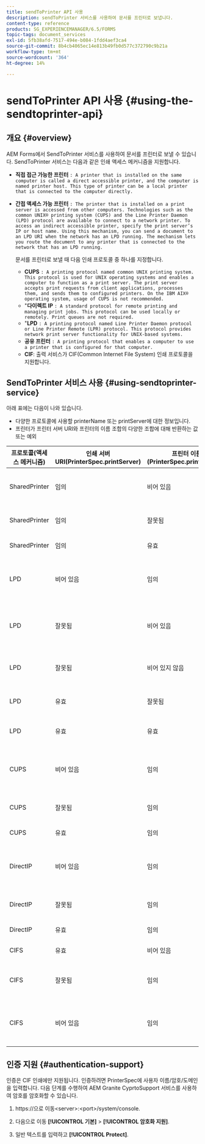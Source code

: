 ```yaml
---
title: sendToPrinter API 사용
description: sendToPrinter 서비스를 사용하여 문서를 프린터로 보냅니다.
content-type: reference
products: SG_EXPERIENCEMANAGER/6.5/FORMS
topic-tags: document_services
exl-id: 5fb38afd-7517-494e-b084-1fdd4aef3ca4
source-git-commit: 8b4cb4065ec14e813b49fb0d577c372790c9b21a
workflow-type: tm+mt
source-wordcount: '364'
ht-degree: 14%

---
```


# sendToPrinter API 사용 {#using-the-sendtoprinter-api}

## 개요 {#overview}

AEM Forms에서 SendToPrinter 서비스를 사용하여 문서를 프린터로 보낼 수 있습니다. SendToPrinter 서비스는 다음과 같은 인쇄 액세스 메커니즘을 지원합니다.

* **직접 접근 가능한 프린터** `: A printer that is installed on the same computer is called a direct accessible printer, and the computer is named printer host. This type of printer can be a local printer that is connected to the computer directly.`

* **간접 액세스 가능 프린터** `: The printer that is installed on a print server is accessed from other computers. Technologies such as the common UNIX® printing system (CUPS) and the Line Printer Daemon (LPD) protocol are available to connect to a network printer. To access an indirect accessible printer, specify the print server’s IP or host name. Using this mechanism, you can send a document to an LPD URI when the network has an LPD running. The mechanism lets you route the document to any printer that is connected to the network that has an LPD running.`

  문서를 프린터로 보낼 때 다음 인쇄 프로토콜 중 하나를 지정합니다.

   * **CUPS** `: A printing protocol named common UNIX printing system. This protocol is used for UNIX operating systems and enables a computer to function as a print server. The print server accepts print requests from client applications, processes them, and sends them to configured printers. On the IBM AIX® operating system, usage of CUPS is not recommended.`
   * &quot;**다이렉트 IP** `: A standard protocol for remote printing and managing print jobs. This protocol can be used locally or remotely. Print queues are not required.`
   * &quot;**LPD** `: A printing protocol named Line Printer Daemon protocol or Line Printer Remote (LPR) protocol. This protocol provides network print server functionality for UNIX-based systems.`
   * **공유 프린터** `: A printing protocol that enables a computer to use a printer that is configured for that computer.`
   * **CIF**: 출력 서비스가 CIF(Common Internet File System) 인쇄 프로토콜을 지원합니다.

## SendToPrinter 서비스 사용 {#using-sendtoprinter-service}

아래 표에는 다음이 나와 있습니다.

* 다양한 프로토콜에 사용할 printerName 또는 printServer에 대한 정보입니다.
* 프린터가 프린터 서버 URI와 프린터의 이름 조합의 다양한 조합에 대해 반환하는 값 또는 예외

| 프로토콜(액세스 메커니즘) | 인쇄 서버 URI(PrinterSpec.printServer) | 프린터 이름(PrinterSpec.printerName) | 결과 |
|--- |--- |--- |--- |
| SharedPrinter | 임의 | 비어 있음 | 예외: 필수 인수 sPrinterName은 비워 둘 수 없습니다. |
| SharedPrinter | 임의 | 잘못됨 | 프린터를 찾을 수 없다는 예외가 나타납니다. |
| SharedPrinter | 임의 | 유효 | 인쇄 작업이 완료되었습니다. |
| LPD | 비어 있음 | 임의 | 필수 인수 sPrintServerUri를 비워 둘 수 없다는 예외가 발생했습니다. |
| LPD | 잘못됨 | 비어 있음 | 필수 인수 sPrinterName을 비워 둘 수 없다는 예외가 발생했습니다. |
| LPD | 잘못됨 | 비어 있지 않음 | sPrintServerUri를 찾을 수 없다는 예외가 발생했습니다. |
| LPD | 유효 | 잘못됨 | 프린터를 찾을 수 없다는 예외 사항입니다. |
| LPD | 유효 | 유효 | 인쇄 작업이 정상적으로 완료되었습니다. |
| CUPS | 비어 있음 | 임의 | 필수 인수 sPrintServerUri를 비워 둘 수 없다는 예외가 발생했습니다. |
| CUPS | 잘못됨 | 임의 | 프린터를 찾을 수 없다는 예외 사항입니다. |
| CUPS | 유효 | 임의 | 인쇄 작업이 완료되었습니다. |
| DirectIP | 비어 있음 | 임의 | 필수 인수 sPrintServerUri를 비워 둘 수 없다는 예외가 발생했습니다. |
| DirectIP | 잘못됨 | 임의 | 프린터를 찾을 수 없다는 예외 사항입니다. |
| DirectIP | 유효 | 임의 | 인쇄 작업이 완료되었습니다. |
| CIFS | 유효 | 비어 있음 | 인쇄 작업이 완료되었습니다. |
| CIFS | 잘못됨 | 임의 | CIF을 사용하여 인쇄하는 도중 알 수 없는 오류가 발생했습니다. |
| CIFS | 비어 있음 | 임의 | 필수 인수 sPrintServerUri를 비워 둘 수 없다는 예외가 발생했습니다. |

## 인증 지원 {#authentication-support}

인증은 CIF 인쇄에만 지원됩니다. 인증하려면 PrinterSpec에 사용자 이름/암호/도메인을 입력합니다. 다음 단계를 수행하여 AEM Granite CyprtoSupport 서비스를 사용하여 암호를 암호화할 수 있습니다.

1. https://으로 이동&lt;server>:&lt;port>/system/console.

1. 다음으로 이동 **[!UICONTROL 기본]** > **[!UICONTROL 암호화 지원]**.

1. 일반 텍스트를 입력하고 **[!UICONTROL Protect]**.
